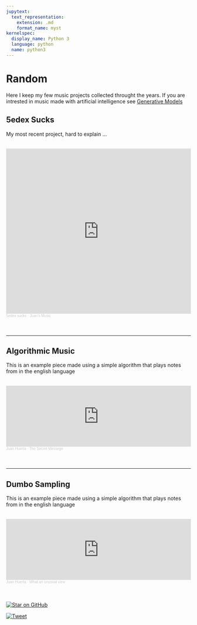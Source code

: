 ```yaml
---
jupytext:
  text_representation:
    extension: .md
    format_name: myst
kernelspec:
  display_name: Python 3
  language: python
  name: python3
---
```


# Random
Here I keep my few music projects collected throught the years. If you are intrested in music made with artificial intelligence see [Generative Models](https://jmhuer.github.io/data-science-blog/mini_book/_build/html/docs/generative-models/index.html)
</br>

## 5edex Sucks

My most recent project, hard to explain ...
<br></br>
<iframe width="100%" height="450" scrolling="no" frameborder="no" allow="autoplay" src="https://w.soundcloud.com/player/?url=https%3A//api.soundcloud.com/playlists/652890546&color=%23ff5500&auto_play=false&hide_related=false&show_comments=true&show_user=true&show_reposts=false&show_teaser=true"></iframe><div style="font-size: 10px; color: #cccccc;line-break: anywhere;word-break: normal;overflow: hidden;white-space: nowrap;text-overflow: ellipsis; font-family: Interstate,Lucida Grande,Lucida Sans Unicode,Lucida Sans,Garuda,Verdana,Tahoma,sans-serif;font-weight: 100;"><a href="https://soundcloud.com/5edex-sucks" title="5edex sucks" target="_blank" style="color: #cccccc; text-decoration: none;">5edex sucks</a> · <a href="https://soundcloud.com/5edex-sucks/sets/juans-music" title="Juan&#x27;s Music" target="_blank" style="color: #cccccc; text-decoration: none;">Juan&#x27;s Music</a></div>
</br>
</br>

--------------------------------


## Algorithmic Music

This is an example piece made using a simple algorithm that plays notes from in the english language
<br></br>
<iframe width="100%" height="166" scrolling="no" frameborder="no" allow="autoplay" src="https://w.soundcloud.com/player/?url=https%3A//api.soundcloud.com/tracks/539022009&color=%23ff5500&auto_play=false&hide_related=false&show_comments=true&show_user=true&show_reposts=false&show_teaser=true"></iframe><div style="font-size: 10px; color: #cccccc;line-break: anywhere;word-break: normal;overflow: hidden;white-space: nowrap;text-overflow: ellipsis; font-family: Interstate,Lucida Grande,Lucida Sans Unicode,Lucida Sans,Garuda,Verdana,Tahoma,sans-serif;font-weight: 100;"><a href="https://soundcloud.com/juan-huerta-426449224" title="Juan Huerta" target="_blank" style="color: #cccccc; text-decoration: none;">Juan Huerta</a> · <a href="https://soundcloud.com/juan-huerta-426449224/the-secret-messege" title="The Secret Messege" target="_blank" style="color: #cccccc; text-decoration: none;">The Secret Messege</a></div>
</br>
</br>

--------------------------------

## Dumbo Sampling

This is an example piece made using a simple algorithm that plays notes from in the english language
<br></br>
<iframe width="100%" height="166" scrolling="no" frameborder="no" allow="autoplay" src="https://w.soundcloud.com/player/?url=https%3A//api.soundcloud.com/tracks/536618160&color=%23ff5500&auto_play=false&hide_related=false&show_comments=true&show_user=true&show_reposts=false&show_teaser=true"></iframe><div style="font-size: 10px; color: #cccccc;line-break: anywhere;word-break: normal;overflow: hidden;white-space: nowrap;text-overflow: ellipsis; font-family: Interstate,Lucida Grande,Lucida Sans Unicode,Lucida Sans,Garuda,Verdana,Tahoma,sans-serif;font-weight: 100;"><a href="https://soundcloud.com/juan-huerta-426449224" title="Juan Huerta" target="_blank" style="color: #cccccc; text-decoration: none;">Juan Huerta</a> · <a href="https://soundcloud.com/juan-huerta-426449224/what-an-unusual-view" title="What an unusual view" target="_blank" style="color: #cccccc; text-decoration: none;">What an unusual view</a></div>
</br>
</br>






[![Star on GitHub](https://img.shields.io/github/stars/jonsn0w/hyde.svg?style=social)](https://github.com/jonsn0w/hyde/stargazers)

[![Tweet](https://img.shields.io/twitter/url/https/github.com/jonsn0w/hyde.svg?style=social)](https://twitter.com/intent/tweet?text=Check%20out%20Hyde!%20%E2%9C%A8%20An%20accessible,%20open-source%20markdown%20editor%20for%20any%20user%20E2%9C%A8%20https://github.com/jonsn0w/hyde%20%F0%9F%A4%97)


